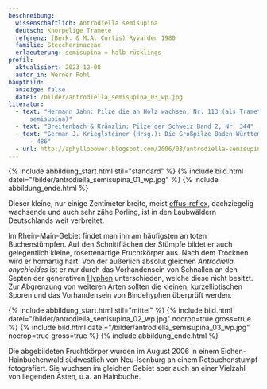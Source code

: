 ```yaml
---
beschreibung:
  wissenschaftlich: Antrodiella semisupina
  deutsch: Knorpelige Tramete
  referenz: (Berk. & M.A. Curtis) Ryvarden 1980
  familie: Steccherinaceae
  erlaeuterung: semisupina = halb rücklings
profil:
  aktualisiert: 2023-12-08
  autor_in: Werner Pohl
hauptbild:
  anzeige: false
  datei: /bilder/antrodiella_semisupina_03_wp.jpg
literatur:
  - text: "Hermann Jahn: Pilze die an Holz wachsen, Nr. 113 (als Trametes
      semisupina)"
  - text: "Breitenbach & Kränzlin: Pilze der Schweiz Band 2, Nr. 344"
  - text: "German J. Krieglsteiner (Hrsg.): Die Großpilze Baden-Württembergs, S. 485
      - 486"
  - url: http://aphyllopower.blogspot.com/2006/08/antrodiella-semisupina-knorpelige.html
---
```

{% include abbildung_start.html stil="standard" %}
{% include bild.html datei="/bilder/antrodiella_semisupina_01_wp.jpg" %}
{% include abbildung_ende.html %}

Dieser kleine, nur einige Zentimeter breite, meist [effus-reflex](effus-reflex "Glossar"), dachziegelig wachsende und auch sehr zähe Porling, ist in den Laubwäldern Deutschlands weit verbreitet.

Im Rhein-Main-Gebiet findet man ihn am häufigsten an toten Buchenstümpfen. Auf den Schnittflächen der Stümpfe bildet er auch gelegentlich kleine, rosettenartige Fruchtkörper aus. Nach dem Trocknen wird er hornartig hart. Von der äußerlich absolut gleichen *Antrodiella onychioides* ist er nur durch das Vorhandensein von Schnallen an den Septen der generativen [Hyphen](Hyphen "Glossar") unterschieden, welche diese nicht besitzt. Zur Abgrenzung von weiteren Arten sollten die kleinen, kurzelliptischen Sporen und das Vorhandensein von Bindehyphen überprüft werden.

{% include abbildung_start.html stil="mittel" %}
{% include bild.html datei="/bilder/antrodiella_semisupina_02_wp.jpg" nocrop=true gross=true %}
{% include bild.html datei="/bilder/antrodiella_semisupina_03_wp.jpg" nocrop=true gross=true %}
{% include abbildung_ende.html %}

Die abgebildeten Fruchtkörper wurden im August 2006 in einem Eichen-Hainbuchenwald südwestlich von Neu-Isenburg an einem Rotbuchenstumpf fotografiert. Sie wuchsen im gleichen Gebiet aber auch an einer Vielzahl von liegenden Ästen, u.a. an Hainbuche.